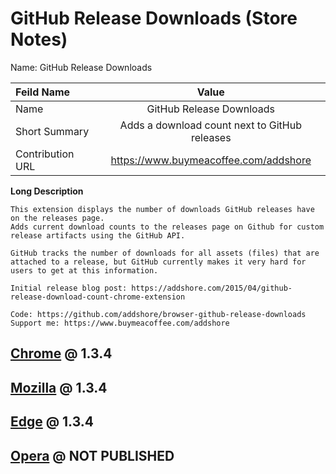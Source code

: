 # GitHub Release Downloads (Store Notes)

Name: GitHub Release Downloads


| Feild Name     | Value        |
| :------------- | :----------: |
| Name | GitHub Release Downloads   |
| Short Summary   | Adds a download count next to GitHub releases |
| Contribution URL | https://www.buymeacoffee.com/addshore |

**Long Description**

```
This extension displays the number of downloads GitHub releases have on the releases page.
Adds current download counts to the releases page on Github for custom release artifacts using the GitHub API.

GitHub tracks the number of downloads for all assets (files) that are attached to a release, but GitHub currently makes it very hard for users to get at this information.

Initial release blog post: https://addshore.com/2015/04/github-release-download-count-chrome-extension

Code: https://github.com/addshore/browser-github-release-downloads
Support me: https://www.buymeacoffee.com/addshore
```

## [Chrome](https://chrome.google.com/webstore/devconsole) @ 1.3.4

## [Mozilla](https://addons.mozilla.org/en-US/developers/) @ 1.3.4

## [Edge](https://partner.microsoft.com/en-us/dashboard/microsoftedge/overview) @ 1.3.4

## [Opera](https://addons.opera.com/developer/) @ NOT PUBLISHED
